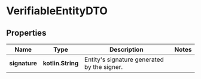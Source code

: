 
# VerifiableEntityDTO

## Properties
Name | Type | Description | Notes
------------ | ------------- | ------------- | -------------
**signature** | **kotlin.String** | Entity&#39;s signature generated by the signer. | 




